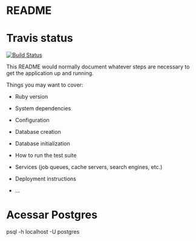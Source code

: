 # README

# Travis status
[![Build Status](https://api.travis-ci.org/jmfveneroso/orkhestra.png)](https://api.travis-ci.org/jmfveneroso/orkhestra.png)

This README would normally document whatever steps are necessary to get the
application up and running.

Things you may want to cover:

* Ruby version

* System dependencies

* Configuration

* Database creation

* Database initialization

* How to run the test suite

* Services (job queues, cache servers, search engines, etc.)

* Deployment instructions

* ...

# Acessar Postgres
psql -h localhost -U postgres
